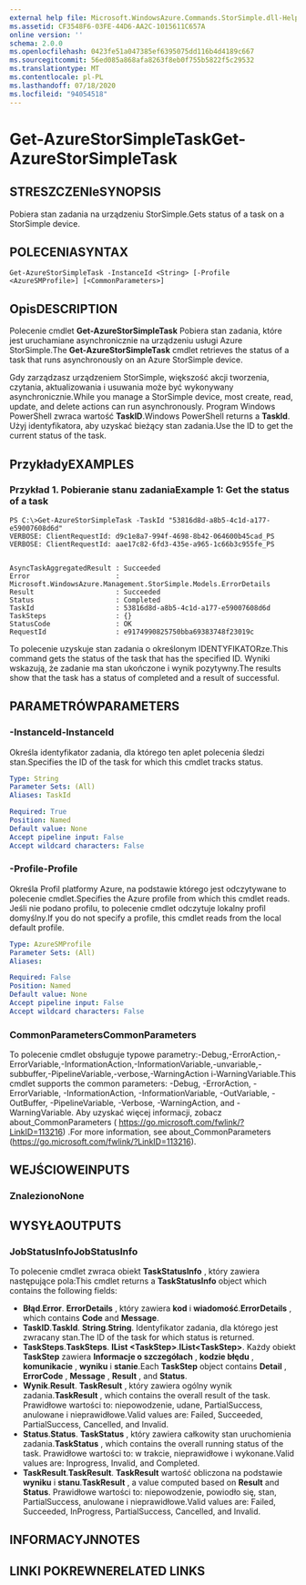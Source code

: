 ```yaml
---
external help file: Microsoft.WindowsAzure.Commands.StorSimple.dll-Help.xml
ms.assetid: CF3548F6-03FE-44D6-AA2C-1015611C657A
online version: ''
schema: 2.0.0
ms.openlocfilehash: 0423fe51a047385ef6395075dd116b4d4189c667
ms.sourcegitcommit: 56ed085a868afa8263f8eb0f755b5822f5c29532
ms.translationtype: MT
ms.contentlocale: pl-PL
ms.lasthandoff: 07/18/2020
ms.locfileid: "94054518"
---
```

# <span data-ttu-id="bfa5a-101">Get-AzureStorSimpleTask</span><span class="sxs-lookup"><span data-stu-id="bfa5a-101">Get-AzureStorSimpleTask</span></span>

## <span data-ttu-id="bfa5a-102">STRESZCZENIe</span><span class="sxs-lookup"><span data-stu-id="bfa5a-102">SYNOPSIS</span></span>
<span data-ttu-id="bfa5a-103">Pobiera stan zadania na urządzeniu StorSimple.</span><span class="sxs-lookup"><span data-stu-id="bfa5a-103">Gets status of a task on a StorSimple device.</span></span>

## <span data-ttu-id="bfa5a-104">POLECENIA</span><span class="sxs-lookup"><span data-stu-id="bfa5a-104">SYNTAX</span></span>

```
Get-AzureStorSimpleTask -InstanceId <String> [-Profile <AzureSMProfile>] [<CommonParameters>]
```

## <span data-ttu-id="bfa5a-105">Opis</span><span class="sxs-lookup"><span data-stu-id="bfa5a-105">DESCRIPTION</span></span>
<span data-ttu-id="bfa5a-106">Polecenie cmdlet **Get-AzureStorSimpleTask** Pobiera stan zadania, które jest uruchamiane asynchronicznie na urządzeniu usługi Azure StorSimple.</span><span class="sxs-lookup"><span data-stu-id="bfa5a-106">The **Get-AzureStorSimpleTask** cmdlet retrieves the status of a task that runs asynchronously on an Azure StorSimple device.</span></span>

<span data-ttu-id="bfa5a-107">Gdy zarządzasz urządzeniem StorSimple, większość akcji tworzenia, czytania, aktualizowania i usuwania może być wykonywany asynchronicznie.</span><span class="sxs-lookup"><span data-stu-id="bfa5a-107">While you manage a StorSimple device, most create, read, update, and delete actions can run asynchronously.</span></span>
<span data-ttu-id="bfa5a-108">Program Windows PowerShell zwraca wartość **TaskID**.</span><span class="sxs-lookup"><span data-stu-id="bfa5a-108">Windows PowerShell returns a **TaskId**.</span></span>
<span data-ttu-id="bfa5a-109">Użyj identyfikatora, aby uzyskać bieżący stan zadania.</span><span class="sxs-lookup"><span data-stu-id="bfa5a-109">Use the ID to get the current status of the task.</span></span>

## <span data-ttu-id="bfa5a-110">Przykłady</span><span class="sxs-lookup"><span data-stu-id="bfa5a-110">EXAMPLES</span></span>

### <span data-ttu-id="bfa5a-111">Przykład 1. Pobieranie stanu zadania</span><span class="sxs-lookup"><span data-stu-id="bfa5a-111">Example 1: Get the status of a task</span></span>
```
PS C:\>Get-AzureStorSimpleTask -TaskId "53816d8d-a8b5-4c1d-a177-e59007608d6d"
VERBOSE: ClientRequestId: d9c1e8a7-994f-4698-8b42-064600b45cad_PS
VERBOSE: ClientRequestId: aae17c82-6fd3-435e-a965-1c66b3c955fe_PS


AsyncTaskAggregatedResult : Succeeded
Error                     : Microsoft.WindowsAzure.Management.StorSimple.Models.ErrorDetails
Result                    : Succeeded
Status                    : Completed
TaskId                    : 53816d8d-a8b5-4c1d-a177-e59007608d6d
TaskSteps                 : {}
StatusCode                : OK
RequestId                 : e9174990825750bba69383748f23019c
```

<span data-ttu-id="bfa5a-112">To polecenie uzyskuje stan zadania o określonym IDENTYFIKATORze.</span><span class="sxs-lookup"><span data-stu-id="bfa5a-112">This command gets the status of the task that has the specified ID.</span></span>
<span data-ttu-id="bfa5a-113">Wyniki wskazują, że zadanie ma stan ukończone i wynik pozytywny.</span><span class="sxs-lookup"><span data-stu-id="bfa5a-113">The results show that the task has a status of completed and a result of successful.</span></span>

## <span data-ttu-id="bfa5a-114">PARAMETRÓW</span><span class="sxs-lookup"><span data-stu-id="bfa5a-114">PARAMETERS</span></span>

### <span data-ttu-id="bfa5a-115">-InstanceId</span><span class="sxs-lookup"><span data-stu-id="bfa5a-115">-InstanceId</span></span>
<span data-ttu-id="bfa5a-116">Określa identyfikator zadania, dla którego ten aplet polecenia śledzi stan.</span><span class="sxs-lookup"><span data-stu-id="bfa5a-116">Specifies the ID of the task for which this cmdlet tracks status.</span></span>

```yaml
Type: String
Parameter Sets: (All)
Aliases: TaskId

Required: True
Position: Named
Default value: None
Accept pipeline input: False
Accept wildcard characters: False
```

### <span data-ttu-id="bfa5a-117">-Profile</span><span class="sxs-lookup"><span data-stu-id="bfa5a-117">-Profile</span></span>
<span data-ttu-id="bfa5a-118">Określa Profil platformy Azure, na podstawie którego jest odczytywane to polecenie cmdlet.</span><span class="sxs-lookup"><span data-stu-id="bfa5a-118">Specifies the Azure profile from which this cmdlet reads.</span></span>
<span data-ttu-id="bfa5a-119">Jeśli nie podano profilu, to polecenie cmdlet odczytuje lokalny profil domyślny.</span><span class="sxs-lookup"><span data-stu-id="bfa5a-119">If you do not specify a profile, this cmdlet reads from the local default profile.</span></span>

```yaml
Type: AzureSMProfile
Parameter Sets: (All)
Aliases: 

Required: False
Position: Named
Default value: None
Accept pipeline input: False
Accept wildcard characters: False
```

### <span data-ttu-id="bfa5a-120">CommonParameters</span><span class="sxs-lookup"><span data-stu-id="bfa5a-120">CommonParameters</span></span>
<span data-ttu-id="bfa5a-121">To polecenie cmdlet obsługuje typowe parametry:-Debug,-ErrorAction,-ErrorVariable,-InformationAction,-InformationVariable,-unvariable,-subbuffer,-PipelineVariable,-verbose,-WarningAction i-WarningVariable.</span><span class="sxs-lookup"><span data-stu-id="bfa5a-121">This cmdlet supports the common parameters: -Debug, -ErrorAction, -ErrorVariable, -InformationAction, -InformationVariable, -OutVariable, -OutBuffer, -PipelineVariable, -Verbose, -WarningAction, and -WarningVariable.</span></span> <span data-ttu-id="bfa5a-122">Aby uzyskać więcej informacji, zobacz about_CommonParameters ( https://go.microsoft.com/fwlink/?LinkID=113216) .</span><span class="sxs-lookup"><span data-stu-id="bfa5a-122">For more information, see about_CommonParameters (https://go.microsoft.com/fwlink/?LinkID=113216).</span></span>

## <span data-ttu-id="bfa5a-123">WEJŚCIOWE</span><span class="sxs-lookup"><span data-stu-id="bfa5a-123">INPUTS</span></span>

### <span data-ttu-id="bfa5a-124">Znaleziono</span><span class="sxs-lookup"><span data-stu-id="bfa5a-124">None</span></span>

## <span data-ttu-id="bfa5a-125">WYSYŁA</span><span class="sxs-lookup"><span data-stu-id="bfa5a-125">OUTPUTS</span></span>

### <span data-ttu-id="bfa5a-126">JobStatusInfo</span><span class="sxs-lookup"><span data-stu-id="bfa5a-126">JobStatusInfo</span></span>
<span data-ttu-id="bfa5a-127">To polecenie cmdlet zwraca obiekt **TaskStatusInfo** , który zawiera następujące pola:</span><span class="sxs-lookup"><span data-stu-id="bfa5a-127">This cmdlet returns a **TaskStatusInfo** object which contains the following fields:</span></span> 

- <span data-ttu-id="bfa5a-128">**Błąd**.</span><span class="sxs-lookup"><span data-stu-id="bfa5a-128">**Error**.</span></span>
<span data-ttu-id="bfa5a-129">**ErrorDetails** , który zawiera **kod** i **wiadomość**.</span><span class="sxs-lookup"><span data-stu-id="bfa5a-129">**ErrorDetails** , which contains **Code** and **Message**.</span></span>
- <span data-ttu-id="bfa5a-130">**TaskID**.</span><span class="sxs-lookup"><span data-stu-id="bfa5a-130">**TaskId**.</span></span>
<span data-ttu-id="bfa5a-131">**String**.</span><span class="sxs-lookup"><span data-stu-id="bfa5a-131">**String**.</span></span>
<span data-ttu-id="bfa5a-132">Identyfikator zadania, dla którego jest zwracany stan.</span><span class="sxs-lookup"><span data-stu-id="bfa5a-132">The ID of the task for which status is returned.</span></span>
- <span data-ttu-id="bfa5a-133">**TaskSteps**.</span><span class="sxs-lookup"><span data-stu-id="bfa5a-133">**TaskSteps**.</span></span>
<span data-ttu-id="bfa5a-134">**IList \<TaskStep\>**.</span><span class="sxs-lookup"><span data-stu-id="bfa5a-134">**IList\<TaskStep\>**.</span></span>
<span data-ttu-id="bfa5a-135">Każdy obiekt **TaskStep** zawiera **Informacje o szczegółach** , **kodzie błędu** , **komunikacie** , **wyniku** i **stanie**.</span><span class="sxs-lookup"><span data-stu-id="bfa5a-135">Each **TaskStep** object contains **Detail** , **ErrorCode** , **Message** , **Result** , and **Status**.</span></span>
- <span data-ttu-id="bfa5a-136">**Wynik**.</span><span class="sxs-lookup"><span data-stu-id="bfa5a-136">**Result**.</span></span>
<span data-ttu-id="bfa5a-137">**TaskResult** , który zawiera ogólny wynik zadania.</span><span class="sxs-lookup"><span data-stu-id="bfa5a-137">**TaskResult** , which contains the overall result of the task.</span></span>
<span data-ttu-id="bfa5a-138">Prawidłowe wartości to: niepowodzenie, udane, PartialSuccess, anulowane i nieprawidłowe.</span><span class="sxs-lookup"><span data-stu-id="bfa5a-138">Valid values are: Failed, Succeeded, PartialSuccess, Cancelled, and Invalid.</span></span>
- <span data-ttu-id="bfa5a-139">**Status**.</span><span class="sxs-lookup"><span data-stu-id="bfa5a-139">**Status**.</span></span>
<span data-ttu-id="bfa5a-140">**TaskStatus** , który zawiera całkowity stan uruchomienia zadania.</span><span class="sxs-lookup"><span data-stu-id="bfa5a-140">**TaskStatus** , which contains the overall running status of the task.</span></span>
<span data-ttu-id="bfa5a-141">Prawidłowe wartości to: w trakcie, nieprawidłowe i wykonane.</span><span class="sxs-lookup"><span data-stu-id="bfa5a-141">Valid values are: Inprogress, Invalid, and Completed.</span></span>
- <span data-ttu-id="bfa5a-142">**TaskResult**.</span><span class="sxs-lookup"><span data-stu-id="bfa5a-142">**TaskResult**.</span></span>
<span data-ttu-id="bfa5a-143">**TaskResult** wartość obliczona na podstawie **wyniku** i **stanu**.</span><span class="sxs-lookup"><span data-stu-id="bfa5a-143">**TaskResult** , a value computed based on **Result** and **Status**.</span></span>
<span data-ttu-id="bfa5a-144">Prawidłowe wartości to: niepowodzenie, powiodło się, stan, PartialSuccess, anulowane i nieprawidłowe.</span><span class="sxs-lookup"><span data-stu-id="bfa5a-144">Valid values are: Failed, Succeeded, InProgress, PartialSuccess, Cancelled, and Invalid.</span></span>

## <span data-ttu-id="bfa5a-145">INFORMACYJN</span><span class="sxs-lookup"><span data-stu-id="bfa5a-145">NOTES</span></span>

## <span data-ttu-id="bfa5a-146">LINKI POKREWNE</span><span class="sxs-lookup"><span data-stu-id="bfa5a-146">RELATED LINKS</span></span>

